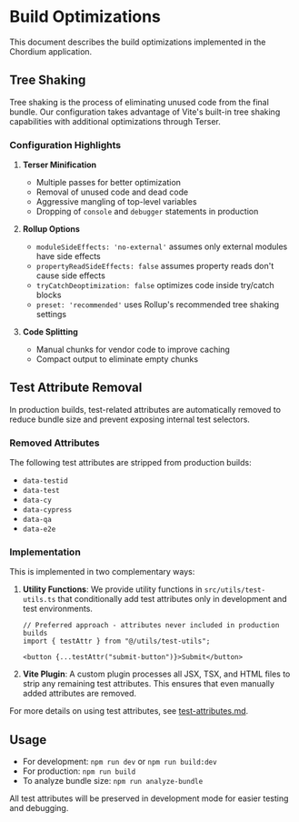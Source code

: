 # Build Optimizations

This document describes the build optimizations implemented in the Chordium application.

## Tree Shaking

Tree shaking is the process of eliminating unused code from the final bundle. Our configuration takes advantage of Vite's built-in tree shaking capabilities with additional optimizations through Terser.

### Configuration Highlights

1. **Terser Minification**
   - Multiple passes for better optimization
   - Removal of unused code and dead code
   - Aggressive mangling of top-level variables
   - Dropping of `console` and `debugger` statements in production

2. **Rollup Options**
   - `moduleSideEffects: 'no-external'` assumes only external modules have side effects
   - `propertyReadSideEffects: false` assumes property reads don't cause side effects
   - `tryCatchDeoptimization: false` optimizes code inside try/catch blocks
   - `preset: 'recommended'` uses Rollup's recommended tree shaking settings

3. **Code Splitting**
   - Manual chunks for vendor code to improve caching
   - Compact output to eliminate empty chunks

## Test Attribute Removal

In production builds, test-related attributes are automatically removed to reduce bundle size and prevent exposing internal test selectors.

### Removed Attributes

The following test attributes are stripped from production builds:

- `data-testid`
- `data-test`
- `data-cy`
- `data-cypress`
- `data-qa`
- `data-e2e`

### Implementation

This is implemented in two complementary ways:

1. **Utility Functions**: We provide utility functions in `src/utils/test-utils.ts` that conditionally add test attributes only in development and test environments.

   ```tsx
   // Preferred approach - attributes never included in production builds
   import { testAttr } from "@/utils/test-utils";
   
   <button {...testAttr("submit-button")}>Submit</button>
   ```

2. **Vite Plugin**: A custom plugin processes all JSX, TSX, and HTML files to strip any remaining test attributes. This ensures that even manually added attributes are removed.

For more details on using test attributes, see [test-attributes.md](./test-attributes.md).

## Usage

- For development: `npm run dev` or `npm run build:dev`
- For production: `npm run build`
- To analyze bundle size: `npm run analyze-bundle`

All test attributes will be preserved in development mode for easier testing and debugging.
